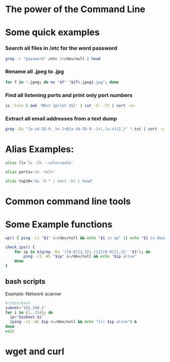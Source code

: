 # The power of the Command Line

# Some quick examples

### Search all files in /etc for the word password
```bash
grep -r "password" /etc 2>/dev/null | head
```
### Rename all .jpeg to .jpg
```bash
for f in *.jpeg; do mv "$f" "${f%.jpeg}.jpg"; done
```
### Find all listening ports and print only port numbers
```bash
ss -tuln | awk 'NR>1 {print $5}' | cut -d: -f2 | sort -nu
```
### Extract all email addresses from a text dump
```bash
grep -Eo "[a-zA-Z0-9._%+-]+@[a-zA-Z0-9.-]+\.[a-z]{2,}" *.txt | sort -u
```

# Alias Examples:

```bash
alias ll='ls -lh --color=auto'

alias ports='ss -tuln'

alias top10='du -h * | sort -hr | head'
```
# Common command line tools

# Some Example functions
```bash
up() { ping -c1 "$1" &>/dev/null && echo "$1 is up" || echo "$1 is down"; }
```

```bash
check_ips() {
    for ip in $(grep -Eo '([0-9]{1,3}\.){3}[0-9]{1,3}' "$1"); do
        ping -c1 -W1 "$ip" &>/dev/null && echo "$ip alive"
    done
}
```

## bash scripts
Example: Network scanner
```bash
#!/bin/bash
subnet="192.168.1"
for i in {1..254}; do
  ip="$subnet.$i"
  (ping -c1 -W1 $ip &>/dev/null && echo "[+] $ip alive") &
done
wait
```

# wget and curl
